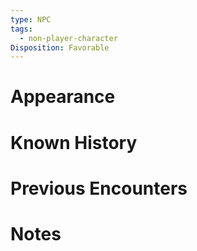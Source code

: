 ```yaml
---
type: NPC
tags:
  - non-player-character
Disposition: Favorable
---
```

# Appearance

# Known History

# Previous Encounters

# Notes
